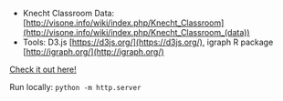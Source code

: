 * Knecht Classroom Data: [http://visone.info/wiki/index.php/Knecht_Classroom](http://visone.info/wiki/index.php/Knecht_Classroom_(data))
* Tools: D3.js [https://d3js.org/](https://d3js.org/), igraph R package [http://igraph.org/](http://igraph.org/)

[Check it out here!](knecht.html)

Run locally: `python -m http.server`
